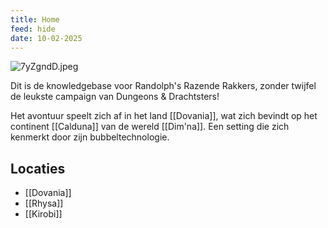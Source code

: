```yaml
---
title: Home
feed: hide
date: 10-02-2025
---
```


![7yZgndD.jpeg](https://i.imgur.com/7yZgndD.jpeg)

Dit is de knowledgebase voor Randolph's Razende Rakkers, zonder twijfel de leukste campaign van Dungeons & Drachtsters! 

Het avontuur speelt zich af in het land [[Dovania]], wat zich bevindt op het continent [[Calduna]] van de wereld [[Dim'na]]. Een setting die zich kenmerkt door zijn bubbeltechnologie.

## Locaties

- [[Dovania]]
- [[Rhysa]]
- [[Kirobi]]
